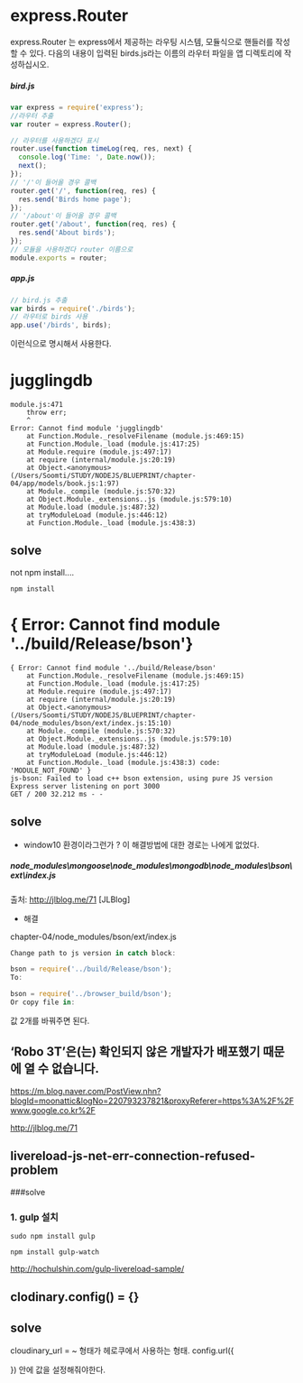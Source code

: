 # express.Router
express.Router 는 express에서 제공하는 라우팅 시스템, 모듈식으로 핸들러를 작성할 수 있다.
다음의 내용이 입력된 birds.js라는 이름의 라우터 파일을 앱 디렉토리에 작성하십시오.

##### bird.js
```js
var express = require('express');
//라우터 추출
var router = express.Router();

// 라우터를 사용하겠다 표시 
router.use(function timeLog(req, res, next) {
  console.log('Time: ', Date.now());
  next();
});
// '/'이 들어올 경우 콜백
router.get('/', function(req, res) {
  res.send('Birds home page');
});
// '/about'이 들어올 경우 콜백
router.get('/about', function(req, res) {
  res.send('About birds');
});
// 모듈을 사용하겠다 router 이름으로 
module.exports = router;
```

##### app.js
```js
// bird.js 추출
var birds = require('./birds');
// 라우터로 birds 사용 
app.use('/birds', birds);
```

이런식으로 명시해서 사용한다.

# jugglingdb
```node
module.js:471
    throw err;
    ^
Error: Cannot find module 'jugglingdb'
    at Function.Module._resolveFilename (module.js:469:15)
    at Function.Module._load (module.js:417:25)
    at Module.require (module.js:497:17)
    at require (internal/module.js:20:19)
    at Object.<anonymous> (/Users/Soomti/STUDY/NODEJS/BLUEPRINT/chapter-04/app/models/book.js:1:97)
    at Module._compile (module.js:570:32)
    at Object.Module._extensions..js (module.js:579:10)
    at Module.load (module.js:487:32)
    at tryModuleLoad (module.js:446:12)
    at Function.Module._load (module.js:438:3)
```
## solve

not npm install....

`npm install `


# { Error: Cannot find module '../build/Release/bson'}
```
{ Error: Cannot find module '../build/Release/bson'
    at Function.Module._resolveFilename (module.js:469:15)
    at Function.Module._load (module.js:417:25)
    at Module.require (module.js:497:17)
    at require (internal/module.js:20:19)
    at Object.<anonymous> (/Users/Soomti/STUDY/NODEJS/BLUEPRINT/chapter-04/node_modules/bson/ext/index.js:15:10)
    at Module._compile (module.js:570:32)
    at Object.Module._extensions..js (module.js:579:10)
    at Module.load (module.js:487:32)
    at tryModuleLoad (module.js:446:12)
    at Function.Module._load (module.js:438:3) code: 'MODULE_NOT_FOUND' }
js-bson: Failed to load c++ bson extension, using pure JS version
Express server listening on port 3000
GET / 200 32.212 ms - -

```
## solve 

- window10 환경이라그런가 ? 이 해결방법에 대한 경로는 나에게 없었다.

##### node_modules\mongoose\node_modules\mongodb\node_modules\bson\ext\index.js 
출처: http://jlblog.me/71 [JLBlog]


- 해결

chapter-04/node_modules/bson/ext/index.js
```js
Change path to js version in catch block:

bson = require('../build/Release/bson');
To:

bson = require('../browser_build/bson');
Or copy file in:
```
값 2개를 바꿔주면 된다.

## ‘Robo 3T’은(는) 확인되지 않은 개발자가 배포했기 때문에 열 수 없습니다.

https://m.blog.naver.com/PostView.nhn?blogId=moonattic&logNo=220793237821&proxyReferer=https%3A%2F%2Fwww.google.co.kr%2F


http://jlblog.me/71

## livereload-js-net-err-connection-refused-problem

###solve

### 1. gulp 설치 

```
sudo npm install gulp
```

```
npm install gulp-watch
```

http://hochulshin.com/gulp-livereload-sample/

## clodinary.config() = {}

## solve 
cloudinary_url = ~ 형태가 헤로쿠에서 사용하는 형태. 
config.url({

})
안에 값을 설정해줘야한다.